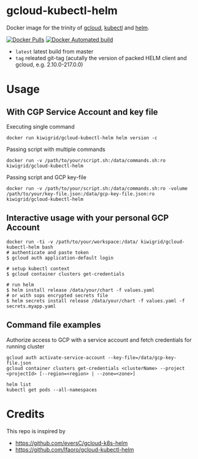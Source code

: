 # gcloud-kubectl-helm
Docker image for the trinity of [gcloud](https://cloud.google.com/sdk/docs/), [kubectl](https://kubernetes.io/docs/reference/kubectl/kubectl/) and [helm](https://www.helm.sh).

[![Docker Pulls](https://img.shields.io/docker/pulls/kiwigrid/gcloud-kubectl-helm.svg?style=plastic)](https://hub.docker.com/r/kiwigrid/gcloud-kubectl-helm/)
[![Docker Automated build](https://img.shields.io/docker/automated/kiwigrid/gcloud-kubectl-helm.svg?style=plastic)](https://hub.docker.com/r/kiwigrid/gcloud-kubectl-helm/builds/)

- `latest` latest build from master
- `tag` releated git-tag (acutally the version of packed HELM client and gcloud, e.g. 2.10.0-217.0.0)

# Usage

## With CGP Service Account and key file

Executing single command
```
docker run kiwigrid/gcloud-kubectl-helm helm version -c
```

Passing script with multiple commands
```
docker run -v /path/to/your/script.sh:/data/commands.sh:ro kiwigrid/gcloud-kubectl-helm
```

Passing script and GCP key-file
```
docker run -v /path/to/your/script.sh:/data/commands.sh:ro -volume /path/to/your/key-file.json:/data/gcp-key-file.json:ro kiwigrid/gcloud-kubectl-helm
```

## Interactive usage with your personal GCP Account

```
docker run -ti -v /path/to/your/workspace:/data/ kiwigrid/gcloud-kubectl-helm bash
# authenticate and paste token
$ gcloud auth application-default login

# setup kubectl context
$ gcloud container clusters get-credentials

# run helm
$ helm install release /data/your/chart -f values.yaml
# or with sops encrypted secrets file
$ helm secrets install release /data/your/chart -f values.yaml -f secrets.myapp.yaml
```

## Command file examples

Authorize access to GCP with a service account and fetch credentials for running cluster
```
gcloud auth activate-service-account --key-file=/data/gcp-key-file.json
gcloud container clusters get-credentials <clusterName> --project <projectId> [--region=<region> | --zone=<zone>]

helm list
kubectl get pods --all-namespaces
```

# Credits
This repo is inspired by
* https://github.com/eversC/gcloud-k8s-helm
* https://github.com/lfaoro/gcloud-kubectl-helm
